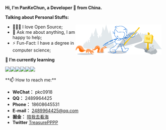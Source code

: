 <!-- Your title -->
**Hi, I'm  PanKeChun, a Developer 🚀 from China.**

<!-- Talking about you -->
**Talking about Personal Stuffs:**

<!-- Any image aligned to the right. Beware the width -->
<img width="55%" align="right" alt="Github" src="./assets/git-header.svg" />

- 👨🏽‍💻 I love Open Source;
- 💬 Ask me about anything, I am happy to help;
- ⚡️ Fun-Fact: I have a degree in computer science;

**🌱 I’m currently learning**

<code><img src="https://img.shields.io/badge/typescript-black.svg?style=for-the-badge&logo=typescript"/></code><code><img src="https://img.shields.io/badge/-JavaScript-black?style=for-the-badge&logo=JavaScript"/></code><code><img src="https://img.shields.io/badge/-Go-black?style=for-the-badge&logo=go"/></code><code><img src="https://img.shields.io/badge/node.js-black?style=for-the-badge&logo=node.js"/></code><code><img src="https://img.shields.io/badge/react-black.svg?style=for-the-badge&logo=react"/></code><code><img src="https://img.shields.io/badge/vuejs-black.svg?style=for-the-badge&logo=vuedotjs"/></code>



<div>
  <div>
**📫 How to reach me:**

- **WeChat：** pkc0918
- **QQ：** 2489964425
- **Phone：** 18608645531
- **E-mail：** 2489964425@qq.com
- **掘金：** [陪我去看海](https://juejin.cn/user/1574156384076631)
- **Twitter** [TreasurePPPP](https://twitter.com/TreasurePPPP)
  </div>
  <img align="right" width="50%" src="https://github-readme-stats.vercel.app/api/top-langs/?username=pkc918&layout=compact&theme=buefy&hide_border=true" alt="" />
</div>




